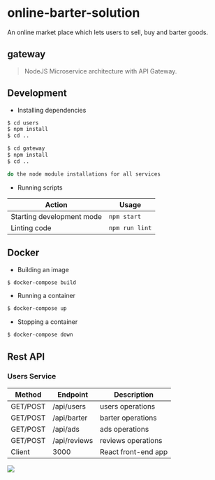 # online-barter-solution
An online market place which lets users to sell, buy and barter goods. 

## gateway

> NodeJS Microservice architecture with API Gateway.

## Development

* Installing dependencies

```bash
$ cd users
$ npm install
$ cd ..

$ cd gateway
$ npm install
$ cd ..

do the node module installations for all services
```

* Running scripts

| Action                    | Usage          |
| ------------------------- | -------------- |
| Starting development mode | `npm start`    |
| Linting code              | `npm run lint` |

## Docker

* Building an image

```bash
$ docker-compose build
```

* Running a container

```bash
$ docker-compose up
```

* Stopping a container

```bash
$ docker-compose down
```

## Rest API

### Users Service

| Method  | Endpoint        | Description                |
| ------  | --------------- | -------------------------- |
| GET/POST| /api/users      | users operations           |
| GET/POST| /api/barter     | barter operations          |
| GET/POST| /api/ads        | ads operations             |
| GET/POST| /api/reviews    | reviews operations         |
| Client  | 3000            | React front-end app        |

![](https://firebasestorage.googleapis.com/v0/b/barterreactapp.appspot.com/o/images%2Fgit.PNG?alt=media&token=28c103a8-ca04-47f1-ba4f-96adf4b2e696)
